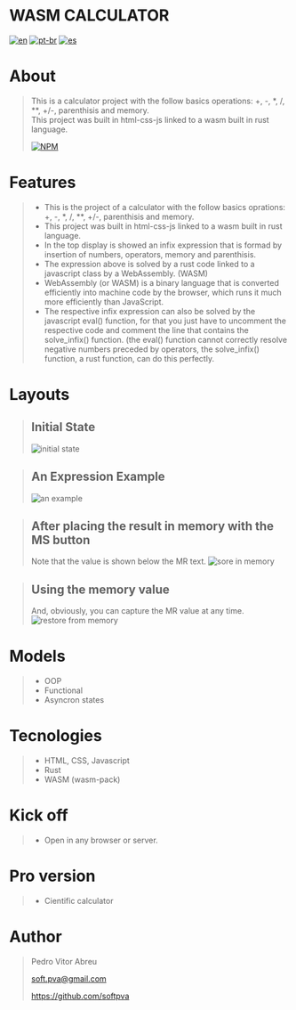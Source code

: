 # **WASM CALCULATOR**
[![en](https://img.shields.io/badge/lang-en-red.svg)](./README.md)
[![pt-br](https://img.shields.io/badge/lang-pt--br-green.svg)](./README.pt-br.md)
[![es](https://img.shields.io/badge/lang-es-yellow.svg)](./README.es.md)
  

# About
> This is a calculator project with the follow basics operations: +, -, *, /, **, +/-, parenthisis and memory.  
> This project was built in html-css-js linked to a wasm built in rust language.
>
> [![NPM](https://img.shields.io/npm/l/react)](./LICENSE) 

# Features
> - This is the project of a calculator with the follow basics oprations: +, -, *, /, **, +/-, parenthisis and memory.
> - This project was built in html-css-js linked to a wasm built in rust language.
> - In the top display is showed an infix expression that is formad by insertion of numbers, operators, memory and parenthisis.
> - The expression above is solved by a rust code linked to a javascript class by a WebAssembly. (WASM)
> - WebAssembly (or WASM) is a binary language that is converted efficiently into machine code by the browser, which runs it much more efficiently than JavaScript.
> - The respective infix expression can also be solved by the javascript eval() function, for that you just have to uncomment the respective code and comment the line that contains the solve_infix() function. (the eval() function cannot correctly resolve negative numbers preceded by operators, the solve_infix() function, a rust function, can do this perfectly.

# Layouts
> ## Initial State   
> ![initial state](/readmeImages/init.gif)  

> ## An Expression Example  
> ![an example](/readmeImages/pict_1.gif)  

> ## After placing the result in memory with the MS button  
> Note that the value is shown below the MR text.
> ![sore in memory](/readmeImages/pict_2.gif)  

> ## Using the memory value    
> And, obviously, you can capture the MR value at any time.
> ![restore from memory](/readmeImages/pict_3.gif)

# Models
> - OOP
> - Functional
> - Asyncron states

# Tecnologies
> - HTML, CSS, Javascript
> - Rust
> - WASM (wasm-pack)

# Kick off
> - Open in any browser or server.

# Pro version
> - Cientific calculator

# Author
> Pedro Vitor Abreu
>
> <soft.pva@gmail.com>
>
> <https://github.com/softpva>
>






